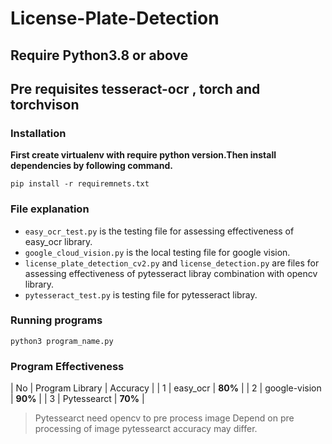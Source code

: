 # License-Plate-Detection

## Require Python3.8 or above

## Pre requisites tesseract-ocr , torch and torchvison

### Installation

**First create virtualenv with require python version.Then install dependencies by following command.**

```
pip install -r requiremnets.txt
```

### File explanation

- `easy_ocr_test.py` is the testing file for assessing effectiveness of easy_ocr library.
- `google_cloud_vision.py` is the local testing file for google vision.
- `license_plate_detection_cv2.py` and `license_detection.py` are files for assessing effectiveness of pytesseract libray combination with opencv library.
- `pytesseract_test.py` is testing file for pytesseract libray.

### Running programs

```
python3 program_name.py
```

### Program Effectiveness

| No | Program Library | Accuracy |
| 1 | easy_ocr | **80%** |
| 2 | google-vision | **90%** |
| 3 | Pytessearct | **70%** |

> Pytessearct need opencv to pre process image
> Depend on pre processing of image pytessearct accuracy may differ.
